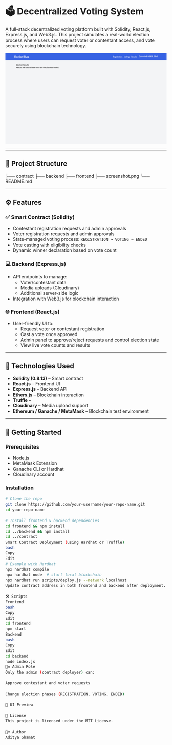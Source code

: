 # 🗳️ Decentralized Voting System

A full-stack decentralized voting platform built with Solidity, React.js, Express.js, and Web3.js. This project simulates a real-world election process where users can request voter or contestant access, and vote securely using blockchain technology.

![App Screenshot](./screenshot.png)

---

## 📁 Project Structure

├── contract
├── backend
├── frontend
├── screenshot.png
└── README.md

---

## ⚙️ Features

### ✅ Smart Contract (Solidity)

- Contestant registration requests and admin approvals
- Voter registration requests and admin approvals
- State-managed voting process: `REGISTRATION → VOTING → ENDED`
- Vote casting with eligibility checks
- Dynamic winner declaration based on vote count

### 💻 Backend (Express.js)

- API endpoints to manage:
  - Voter/contestant data
  - Media uploads (Cloudinary)
  - Additional server-side logic
- Integration with Web3.js for blockchain interaction

### 🌐 Frontend (React.js)

- User-friendly UI to:
  - Request voter or contestant registration
  - Cast a vote once approved
  - Admin panel to approve/reject requests and control election state
  - View live vote counts and results

---

## 🧱 Technologies Used

- **Solidity (0.8.13)** – Smart contract
- **React.js** – Frontend UI
- **Express.js** – Backend API
- **Ethers.js** – Blockchain interaction
- **Truffle** –
- **Cloudinary** – Media upload support
- **Ethereum / Ganache / MetaMask** – Blockchain test environment

---

## 🚀 Getting Started

### Prerequisites

- Node.js
- MetaMask Extension
- Ganache CLI or Hardhat
- Cloudinary account

### Installation

```bash
# Clone the repo
git clone https://github.com/your-username/your-repo-name.git
cd your-repo-name

# Install frontend & backend dependencies
cd frontend && npm install
cd ../backend && npm install
cd ../contract
Smart Contract Deployment (using Hardhat or Truffle)
bash
Copy
Edit
# Example with Hardhat
npx hardhat compile
npx hardhat node  # start local blockchain
npx hardhat run scripts/deploy.js --network localhost
Update contract address in both frontend and backend after deployment.

🛠️ Scripts
Frontend
bash
Copy
Edit
cd frontend
npm start
Backend
bash
Copy
Edit
cd backend
node index.js
🧑‍⚖️ Admin Role
Only the admin (contract deployer) can:

Approve contestant and voter requests

Change election phases (REGISTRATION, VOTING, ENDED)

📸 UI Preview

📝 License
This project is licensed under the MIT License.

🙋‍♂️ Author
Aditya Ghamat
```
